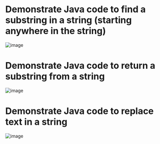 # Demonstrate Java code to find a substring in a string (starting anywhere in the string)
![image](https://github.com/user-attachments/assets/fa5bb147-973c-4f84-8861-9fcfe53d672d)

# Demonstrate Java code to return a substring from a string
![image](https://github.com/user-attachments/assets/cda56ee1-ec8e-43dd-a84b-309e06ec2093)

# Demonstrate Java code to replace text in a string
![image](https://github.com/user-attachments/assets/1b743ef8-c486-417e-8075-c6456922bf53)
